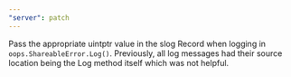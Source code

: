 ```yaml
---
"server": patch
---
```


Pass the appropriate uintptr value in the slog Record when logging in `oops.ShareableError.Log()`. Previously, all log messages had their source location being the Log method itself which was not helpful.
